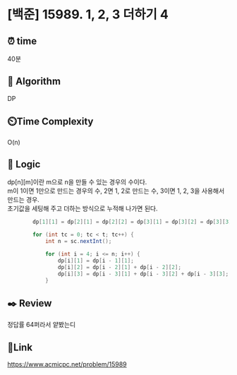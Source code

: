 # [백준] 15989. 1, 2, 3 더하기 4


## ⏰ **time**
40분

## :pushpin: **Algorithm**
DP

## ⏲️**Time Complexity**
O(n)

## :round_pushpin: **Logic**
dp[n][m]이란 m으로 n을 만들 수 있는 경우의 수이다. </br>
m이 1이면 1만으로 만드는 경우의 수, 2면 1, 2로 만드는 수, 3이면 1, 2, 3을 사용해서 만드는 경우. </br>
초기값을 세팅해 주고 더하는 방식으로 누적해 나가면 된다.
```java
        dp[1][1] = dp[2][1] = dp[2][2] = dp[3][1] = dp[3][2] = dp[3][3] = 1;

        for (int tc = 0; tc < t; tc++) {
            int n = sc.nextInt();

            for (int i = 4; i <= n; i++) {
                dp[i][1] = dp[i - 1][1];
                dp[i][2] = dp[i - 2][1] + dp[i - 2][2];
                dp[i][3] = dp[i - 3][1] + dp[i - 3][2] + dp[i - 3][3];
            }
```


## :black_nib: **Review**
정답률 64퍼라서 얕봤는디 

## 📡**Link**
https://www.acmicpc.net/problem/15989

